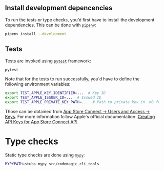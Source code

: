 ## Install development depencencies

To run the tests or type checks, you'd first have to install the development
dependencies. This can be done with
[`pipenv`](https://pipenv.kennethreitz.org/en/latest/):

```bash
pipenv install --development
```

## Tests

Tests are invoked using [`pytest`](https://docs.pytest.org/en/latest/) framework:

```bash
pytest
```

Note that for the tests to run successfully, you'd have to define the following environment variables:
```bash
export TEST_APPLE_KEY_IDENTIFIER=...  # Key ID
export TEST_APPLE_ISSUER_ID=...  # Issued ID
export TEST_APPLE_PRIVATE_KEY_PATH=...  # Path to private key in .m8 format
```

Those can be obtained from
[App Store Connect -> Users and Access -> Keys](https://appstoreconnect.apple.com/access/api).
For more information follow Apple's official documentation:
[Creating API Keys for App Store Connect API](https://developer.apple.com/documentation/appstoreconnectapi/creating_api_keys_for_app_store_connect_api).

# Type checks

Static type checks are done using [`mypy`](http://mypy-lang.org/):

```bash
MYPYPATH=stubs mypy src/codemagic_cli_tools
```

